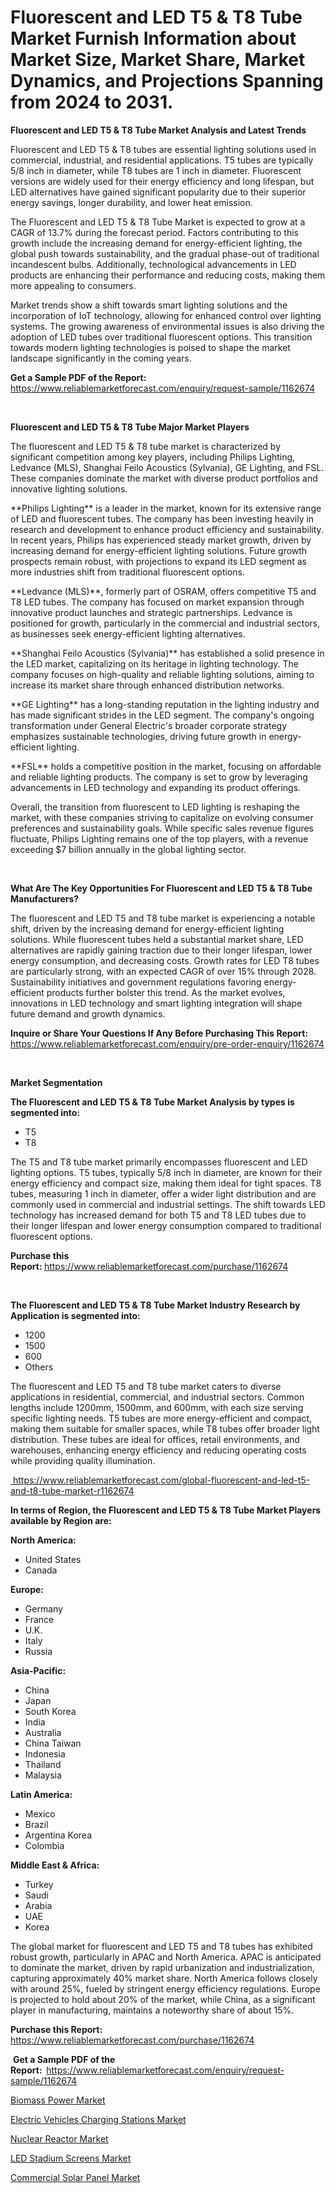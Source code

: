 <p><h1>Fluorescent and LED T5 & T8 Tube Market Furnish Information about Market Size, Market Share, Market Dynamics, and Projections Spanning from 2024 to 2031.</h1></p><p><strong>Fluorescent and LED T5 & T8 Tube Market Analysis and Latest Trends</strong></p>
<p><p>Fluorescent and LED T5 & T8 tubes are essential lighting solutions used in commercial, industrial, and residential applications. T5 tubes are typically 5/8 inch in diameter, while T8 tubes are 1 inch in diameter. Fluorescent versions are widely used for their energy efficiency and long lifespan, but LED alternatives have gained significant popularity due to their superior energy savings, longer durability, and lower heat emission.</p><p>The Fluorescent and LED T5 & T8 Tube Market is expected to grow at a CAGR of 13.7% during the forecast period. Factors contributing to this growth include the increasing demand for energy-efficient lighting, the global push towards sustainability, and the gradual phase-out of traditional incandescent bulbs. Additionally, technological advancements in LED products are enhancing their performance and reducing costs, making them more appealing to consumers.</p><p>Market trends show a shift towards smart lighting solutions and the incorporation of IoT technology, allowing for enhanced control over lighting systems. The growing awareness of environmental issues is also driving the adoption of LED tubes over traditional fluorescent options. This transition towards modern lighting technologies is poised to shape the market landscape significantly in the coming years.</p></p>
<p><strong>Get a Sample PDF of the Report:&nbsp;</strong> <a href="https://www.reliablemarketforecast.com/enquiry/request-sample/1162674?utm_campaign=1257&utm_medium=2&utm_source=Github&utm_content=ia&utm_term=29092024&utm_id=fluorescent-and-led-t5-t8-tube">https://www.reliablemarketforecast.com/enquiry/request-sample/1162674</a></p>
<p>&nbsp;</p>
<p><strong>Fluorescent and LED T5 & T8 Tube Major Market Players</strong></p>
<p><p>The fluorescent and LED T5 & T8 tube market is characterized by significant competition among key players, including Philips Lighting, Ledvance (MLS), Shanghai Feilo Acoustics (Sylvania), GE Lighting, and FSL. These companies dominate the market with diverse product portfolios and innovative lighting solutions.</p><p>**Philips Lighting** is a leader in the market, known for its extensive range of LED and fluorescent tubes. The company has been investing heavily in research and development to enhance product efficiency and sustainability. In recent years, Philips has experienced steady market growth, driven by increasing demand for energy-efficient lighting solutions. Future growth prospects remain robust, with projections to expand its LED segment as more industries shift from traditional fluorescent options.</p><p>**Ledvance (MLS)**, formerly part of OSRAM, offers competitive T5 and T8 LED tubes. The company has focused on market expansion through innovative product launches and strategic partnerships. Ledvance is positioned for growth, particularly in the commercial and industrial sectors, as businesses seek energy-efficient lighting alternatives.</p><p>**Shanghai Feilo Acoustics (Sylvania)** has established a solid presence in the LED market, capitalizing on its heritage in lighting technology. The company focuses on high-quality and reliable lighting solutions, aiming to increase its market share through enhanced distribution networks.</p><p>**GE Lighting** has a long-standing reputation in the lighting industry and has made significant strides in the LED segment. The company's ongoing transformation under General Electric's broader corporate strategy emphasizes sustainable technologies, driving future growth in energy-efficient lighting.</p><p>**FSL** holds a competitive position in the market, focusing on affordable and reliable lighting products. The company is set to grow by leveraging advancements in LED technology and expanding its product offerings.</p><p>Overall, the transition from fluorescent to LED lighting is reshaping the market, with these companies striving to capitalize on evolving consumer preferences and sustainability goals. While specific sales revenue figures fluctuate, Philips Lighting remains one of the top players, with a revenue exceeding $7 billion annually in the global lighting sector.</p></p>
<p>&nbsp;</p>
<p><strong>What Are The Key Opportunities For Fluorescent and LED T5 & T8 Tube Manufacturers?</strong></p>
<p><p>The fluorescent and LED T5 and T8 tube market is experiencing a notable shift, driven by the increasing demand for energy-efficient lighting solutions. While fluorescent tubes held a substantial market share, LED alternatives are rapidly gaining traction due to their longer lifespan, lower energy consumption, and decreasing costs. Growth rates for LED T8 tubes are particularly strong, with an expected CAGR of over 15% through 2028. Sustainability initiatives and government regulations favoring energy-efficient products further bolster this trend. As the market evolves, innovations in LED technology and smart lighting integration will shape future demand and growth dynamics.</p></p>
<p><strong>Inquire or Share Your Questions If Any Before Purchasing This Report:</strong> <a href="https://www.reliablemarketforecast.com/enquiry/pre-order-enquiry/1162674?utm_campaign=1257&utm_medium=2&utm_source=Github&utm_content=ia&utm_term=29092024&utm_id=fluorescent-and-led-t5-t8-tube">https://www.reliablemarketforecast.com/enquiry/pre-order-enquiry/1162674</a></p>
<p>&nbsp;</p>
<p><strong>Market Segmentation</strong></p>
<p><strong>The Fluorescent and LED T5 & T8 Tube Market Analysis by types is segmented into:</strong></p>
<p><ul><li>T5</li><li>T8</li></ul></p>
<p><p>The T5 and T8 tube market primarily encompasses fluorescent and LED lighting options. T5 tubes, typically 5/8 inch in diameter, are known for their energy efficiency and compact size, making them ideal for tight spaces. T8 tubes, measuring 1 inch in diameter, offer a wider light distribution and are commonly used in commercial and industrial settings. The shift towards LED technology has increased demand for both T5 and T8 LED tubes due to their longer lifespan and lower energy consumption compared to traditional fluorescent options.</p></p>
<p><strong>Purchase this Report:&nbsp;</strong><a href="https://www.reliablemarketforecast.com/purchase/1162674?utm_campaign=1257&utm_medium=2&utm_source=Github&utm_content=ia&utm_term=29092024&utm_id=fluorescent-and-led-t5-t8-tube">https://www.reliablemarketforecast.com/purchase/1162674</a></p>
<p>&nbsp;</p>
<p><strong>The Fluorescent and LED T5 & T8 Tube Market Industry Research by Application is segmented into:</strong></p>
<p><ul><li>1200</li><li>1500</li><li>600</li><li>Others</li></ul></p>
<p><p>The fluorescent and LED T5 and T8 tube market caters to diverse applications in residential, commercial, and industrial sectors. Common lengths include 1200mm, 1500mm, and 600mm, with each size serving specific lighting needs. T5 tubes are more energy-efficient and compact, making them suitable for smaller spaces, while T8 tubes offer broader light distribution. These tubes are ideal for offices, retail environments, and warehouses, enhancing energy efficiency and reducing operating costs while providing quality illumination.</p></p>
<p><a href="https://www.reliablemarketforecast.com/global-fluorescent-and-led-t5-and-t8-tube-market-r1162674?utm_campaign=1257&utm_medium=2&utm_source=Github&utm_content=ia&utm_term=29092024&utm_id=fluorescent-and-led-t5-t8-tube">&nbsp;https://www.reliablemarketforecast.com/global-fluorescent-and-led-t5-and-t8-tube-market-r1162674</a></p>
<p><strong>In terms of Region, the Fluorescent and LED T5 & T8 Tube Market Players available by Region are:</strong></p>
<p>
    <p> <strong> North America: </strong>
        <ul>
            <li>United States</li>
            <li>Canada</li>
        </ul>
        </p> 
    <p> <strong> Europe: </strong>
        <ul>
            <li>Germany</li>
            <li>France</li>
            <li>U.K.</li>
            <li>Italy</li>
            <li>Russia</li>
        </ul>
        </p> 
    <p> <strong> Asia-Pacific: </strong>
        <ul>
            <li>China</li>
            <li>Japan</li>
            <li>South Korea</li>
            <li>India</li>
            <li>Australia</li>
            <li>China Taiwan</li>
            <li>Indonesia</li>
            <li>Thailand</li>
            <li>Malaysia</li>
        </ul>
        </p> 
    <p> <strong> Latin America: </strong>
        <ul>
            <li>Mexico</li>
            <li>Brazil</li>
            <li>Argentina Korea</li>
            <li>Colombia</li>
        </ul>
        </p> 
    <p> <strong> Middle East & Africa: </strong>
        <ul>
            <li>Turkey</li>
            <li>Saudi</li>
            <li>Arabia</li>
            <li>UAE</li>
            <li>Korea</li>
        </ul>
    </p>
    </p>
<p><p>The global market for fluorescent and LED T5 and T8 tubes has exhibited robust growth, particularly in APAC and North America. APAC is anticipated to dominate the market, driven by rapid urbanization and industrialization, capturing approximately 40% market share. North America follows closely with around 25%, fueled by stringent energy efficiency regulations. Europe is projected to hold about 20% of the market, while China, as a significant player in manufacturing, maintains a noteworthy share of about 15%.</p></p>
<p><strong>Purchase this Report: </strong><a href="https://www.reliablemarketforecast.com/purchase/1162674?utm_campaign=1257&utm_medium=2&utm_source=Github&utm_content=ia&utm_term=29092024&utm_id=fluorescent-and-led-t5-t8-tube">https://www.reliablemarketforecast.com/purchase/1162674</a></p>
<p>&nbsp;<strong>Get a Sample PDF of the Report:&nbsp;&nbsp;</strong><a href="https://www.reliablemarketforecast.com/enquiry/request-sample/1162674?utm_campaign=1257&utm_medium=2&utm_source=Github&utm_content=ia&utm_term=29092024&utm_id=fluorescent-and-led-t5-t8-tube">https://www.reliablemarketforecast.com/enquiry/request-sample/1162674</a></p>
<p><strong></strong></p>
<p><p><a href="https://www.linkedin.com/pulse/market-forecast-global-biomass-power-trends-impact-analysis-oyvyc?utm_campaign=1257&utm_medium=2&utm_source=Github&utm_content=ia&utm_term=29092024&utm_id=fluorescent-and-led-t5-t8-tube">Biomass Power Market</a></p><p><a href="https://issuu.com/reportprime-2/docs/electric-vehicles-charging-stations_178524424a8b09?utm_campaign=1257&utm_medium=2&utm_source=Github&utm_content=ia&utm_term=29092024&utm_id=fluorescent-and-led-t5-t8-tube">Electric Vehicles Charging Stations Market</a></p><p><a href="https://www.linkedin.com/pulse/mapping-nuclear-reactor-market-trends-challenges-breakthroughs-z0swc?utm_campaign=1257&utm_medium=2&utm_source=Github&utm_content=ia&utm_term=29092024&utm_id=fluorescent-and-led-t5-t8-tube">Nuclear Reactor Market</a></p><p><a href="https://issuu.com/reportprime-2/docs/led-stadium-screens-market-size-203_0de297b6fa01d2?utm_campaign=1257&utm_medium=2&utm_source=Github&utm_content=ia&utm_term=29092024&utm_id=fluorescent-and-led-t5-t8-tube">LED Stadium Screens Market</a></p><p><a href="https://www.linkedin.com/pulse/what-growth-drivers-commercial-solar-panel-market-comprehensive-9m9wc?utm_campaign=1257&utm_medium=2&utm_source=Github&utm_content=ia&utm_term=29092024&utm_id=fluorescent-and-led-t5-t8-tube">Commercial Solar Panel Market</a></p></p>